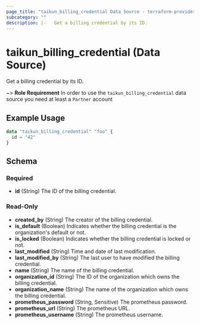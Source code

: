 ```yaml
---
page_title: "taikun_billing_credential Data Source - terraform-provider-taikun"
subcategory: ""
description: |-   Get a billing credential by its ID.
---
```


# taikun_billing_credential (Data Source)

Get a billing credential by its ID.

~> **Role Requirement** In order to use the `taikun_billing_credential` data source you need at least a `Partner`
account

## Example Usage

```terraform
data "taikun_billing_credential" "foo" {
  id = "42"
}
```

<!-- schema generated by tfplugindocs -->
## Schema

### Required

- **id** (String) The ID of the billing credential.

### Read-Only

- **created_by** (String) The creator of the billing credential.
- **is_default** (Boolean) Indicates whether the billing credential is the organization's default or not.
- **is_locked** (Boolean) Indicates whether the billing credential is locked or not.
- **last_modified** (String) Time and date of last modification.
- **last_modified_by** (String) The last user to have modified the billing credential.
- **name** (String) The name of the billing credential.
- **organization_id** (String) The ID of the organization which owns the billing credential.
- **organization_name** (String) The name of the organization which owns the billing credential.
- **prometheus_password** (String, Sensitive) The prometheus password.
- **prometheus_url** (String) The prometheus URL.
- **prometheus_username** (String) The prometheus username.


